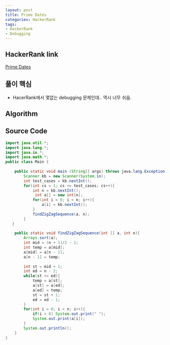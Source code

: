 ```yaml
---
layout: post
title: Prime Dates
categories: HackerRank
tags:
- HackerRank
- Debugging
---
```



## **HackerRank link**
[Prime Dates](https://www.hackerrank.com/challenges/prime-date/problem)


## **풀이 핵심**
- HacerRank에서 몇없는 debugging 문제인데.. 역시 너무 쉬움.

## **Algorithm**


## **Source Code**
```java
import java.util.*;
import java.lang.*;
import java.io.*;
import java.math.*;
public class Main {
    
    public static void main (String[] args) throws java.lang.Exception {
        Scanner kb = new Scanner(System.in);
        int test_cases = kb.nextInt();
        for(int cs = 1; cs <= test_cases; cs++){
            int n = kb.nextInt();
             int a[] = new int[n];
            for(int i = 0; i < n; i++){
                a[i] = kb.nextInt();
            }
            findZigZagSequence(a, n);
        }
   }
   
    public static void findZigZagSequence(int [] a, int n){
        Arrays.sort(a);
        int mid = (n + 1)/2 - 1;
        int temp = a[mid];
        a[mid] = a[n - 1];
        a[n - 1] = temp;
    
        int st = mid + 1;
        int ed = n - 2;
        while(st <= ed){
            temp = a[st];
            a[st] = a[ed];
            a[ed] = temp;
            st = st + 1;
            ed = ed - 1;
        }
        for(int i = 0; i < n; i++){
            if(i > 0) System.out.print(" ");
            System.out.print(a[i]);
        }
        System.out.println();
    }
}
```
